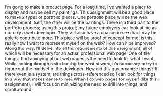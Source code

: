 I’m going to make a product page. For a long time, I’ve wanted a place to display and maybe sell my paintings. This assignment will be a good place to make 2 types of portfolio  pieces. One portfolio piece will be the web development itself, the other will be the paintings. There is a third part to the portfolio process; using this project; my future employers can look at me as not only a web developer. They will also have a chance to see that I may be able to contribute more.
This piece will be proof of concept for me: is this really how I want to represent myself on the web? How can it be improved? Along the way, I’ll delve into all the requirements of this assignment; all of which will be necessary for an actual professional web page.
One of the things I find annoying about web pages is the need to look for what I want. While looking through a site looking for what ai want, it’s necessary to try to figure out the mindset of the developer. How did this guy organize things? If there even is a system, are things cross-referenced so I can look for things in a way that makes sense to me? When I do web pages for myself (like this assignment), I will focus on minimizing the need to drill into things, and scroll around.
